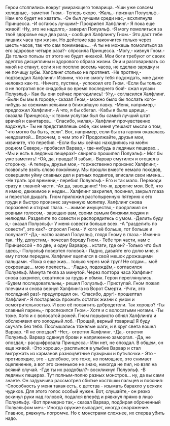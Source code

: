   Герои столпились вокруг умирающего товарища.
-Уши уже совсем холодные,- заметил Гном.- Теперь скоро.
-Жаль,- признал Полуэльф.- Нам его будет не хватать.
-Он был лучшим среди нас,- всхлипнула Принцесса.
-И остаюсь лучшим!- Прохрипел Халфлинг.- Я пока еще живой!
-Ну, это не надолго,- заверил Полуэльф.
-Я могу помолиться за твоё здоровье еще два раза,- сообщил Халфлингу Гном.- Это даст тебе лишних часа три жизни. Но действие яда закончится только через шесть часов, так что сам понимаешь...
-А ты не можешь помолиться за его здоровье четыре раза?- спросила Принцесса.
-Могу,- кивнул Гном.- Да только пользы от этого не будет никакой. Мои боги требуют от своих адептов дисциплины и здорового образа жизни. Они и разговаривать со мной не станут, если я не посплю восемь часов, не сделаю зарядку и не почищу зубы. Халфлинг столько не протянет.
-Не протяну,- подтвердил Халфлинг.- Извини, что не смогу тебя подождать, мне даже неловко как-то.
-Ничего, пустяки,- успокоил его Гном.
-Если бы только я не потратил все снадобья во время последнего боя!- сжал кулаки Полуэльф.- Как бы они сейчас пригодились!
-Угу,- согласился Халфлинг.
-Были бы мы в городе,- сказал Гном,- можно было бы послать кого-нибудь за свежими зельями в ближайшую лавку.
-Меня, например,- предложил Халфлинг.- А что, я бы сбегал.
-Кабы я была царица,- сказала Принцесса,- к твоим услугам был бы самый лучший штат врачей и санитаров...
-Спасибо, милая,- Халфлинг прочувственно вздохнул.- Ты не представляешь себе, как меня утешают мысли о том, "что могло бы быть, если". Вот, например, если бы эта гарпия оказалась неядовитой... Впрочем, о чем это я? Продолжайте, друзья мои, извините, что перебил.
-Если бы мы сейчас находились на моём родном Севере,- пробасил Варвар,- где-нибудь в ледяных пещерах...
-Мы и есть в ледяных пещерах!- свирепо прошипел Полуэльф.- Мог бы уже заметить!
-Ой, да, правда! Я забыл,- Варвар смутился и отошел в сторонку.
-А теперь, друзья мои,- торжественно произнес Халфлинг,- позвольте взять слово покойнику. Мы прошли вместе немало походов, совершили уйму славных дел и ратных подвигов, вписали свои имена...
-Не трать зря времени,- перебил Полуэльф.- Его и так мало. Переходи сразу к главной части.
-Ах да, завещание! Что-ж, дорогие мои. Всё, что я имею, движимое и недви...
Халфлинг захрипел, посинел, закрыл глаза и перестал дышать. Гном приложил растопыренную пятерню к его груди и быстро произнес заученную молитву. Халфлинг снова порозовел и открыл глаза.
-...жимое имущество,- продолжил он ровным голосом,- завещаю вам, своим самым близким людям и нелюдям. Разделите по совести и распорядитесь с умом.
-Делить буду я,- сказал Полуэльф.- У меня совести больше всех.
-А "разделить по совести", это как?- спросил Гном.- У кого её больше, тот больше и получает?
-Да,- нагло заявил Полуэльф, глядя Гному в глаза.- Именно так.
-Ну, допустим,- почесал бороду Гном.- Тебе три части, нам с Принцессой - по две, и одну Варвару... кстати, где он?
-Только что был здесь,- Полуэльф повертел головой.- Ладно, давайте его долю мне, я ему потом передам.
Халфлинг вцепился в свой мешок дрожащими пальцами.
-Пока я еще жив... только через мой труп! Не отдам... моё сокровище... мою прелесть...
-Ладно, подождём,- согласился Полуэльф.
Минута текла за минутой. Через полтора часа Халфлинг снова захрипел, схватился за грудь и обмяк.
Герои переглянулись.
-Будем последовательны,- решил Полуэльф.- Приступай.
Гном пожал плечами и снова вернул Халфлинга из Ворот Смерти.
-Учти, это последний раз!- предупредил он.
-Спасибо, друг!- прошептал Халфлинг.- Я постараюсь прожить остаток жизни с умом и осмотрительностью. И всю её посвятить добродетели. Так хорошо?
-Ты славный парень,- прослезился Гном.- Хотя и с волосатыми ногами.
-Ты тоже. Хотя и с волосатой рожей.
Гном порывисто обнял Халфлинга и обслюнявил его холодный лоб.
-Прощай, верный товарищ! Я буду скучать без тебя.
Послышались тяжелые шаги, и в круг света вошел Варвар.
-Я не опоздал?
-Нет,- ответил Халфлинг.
-Да,- ответил Полуэльф.
Варвар сдвинул брови и напряженно заморгал.
-Да, не опоздал,- расшифровала Принцесса.- Или нет, не опоздал. В общем, он еще живой.
-Это хорошо,- расплылся в улыбке Варвар и стал выгружать из карманов разноцветные пузырьки и бутылочки.- Это - противоядие, это - целебное, это тоже, но помощнее, это снимает оцепенение, а вот это синенькое не знаю, никогда не пил, но взял на всякий случай.
-Где ты их раздобыл?- воскликнул Полуэльф.
-В ледяных пещерах. Тут полным-полно разных монстров... ну, да вы сами знаете.
Он задумчиво рассмотрел сбитые костяшки пальцев и пояснил:
-Способность у меня такая есть, с детства - изымать барахло у всяких чудиков. Для этого голос особый нужен. Вот, слушайте,- он резко вскинул руки над головой, подался вперёд и рявкнул прямо в лицо Полуэльфу.
-Вот примерно так,- сказал Варвар, подбирая оброненный Полуэльфом меч.- Иногда оружие выпадает, иногда снаряжение. Главное, рявкнуть погромче. Но с монстрами сложнее, их сперва убить надо.      